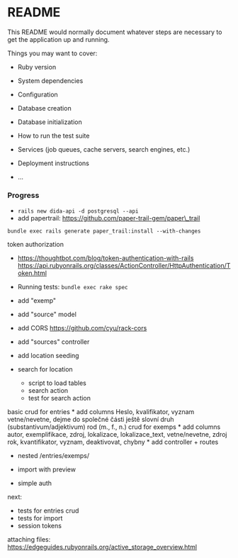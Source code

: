 # README

This README would normally document whatever steps are necessary to get the
application up and running.

Things you may want to cover:

* Ruby version

* System dependencies

* Configuration

* Database creation

* Database initialization

* How to run the test suite

* Services (job queues, cache servers, search engines, etc.)

* Deployment instructions

* ...

### Progress

 * `rails new dida-api -d postgresql --api`
 * add papertrail: https://github.com/paper-trail-gem/paper\_trail

`bundle exec rails generate paper_trail:install --with-changes`

 token authorization
 * https://thoughtbot.com/blog/token-authentication-with-rails
   https://api.rubyonrails.org/classes/ActionController/HttpAuthentication/Token.html

 * Running tests:
	`bundle exec rake spec`

 * add "exemp"

 * add "source" model

 * add CORS
	https://github.com/cyu/rack-cors

 * add "sources" controller

 * add location seeding

 * search for location
	* script to load tables
	* search action
	* test for search action

  basic crud for entries
	* add columns
		Heslo,
		kvalifikator,
		vyznam
		vetne/nevetne,
		dejme do společné části ještě
		slovní druh (substantivum/adjektivum)
		rod (m., f., n.)
  crud for exemps
	* add columns
		autor, exemplifikace, zdroj, lokalizace, lokalizace_text, vetne/nevetne, zdroj
		rok, kvantifikator, vyznam, deaktivovat, chybny
	* add controller + routes

  * nested /entries/exemps/

  * import with preview

  * simple auth

next:
  * tests for entries crud
  * tests for import
  * session tokens

  attaching files:
	https://edgeguides.rubyonrails.org/active_storage_overview.html

